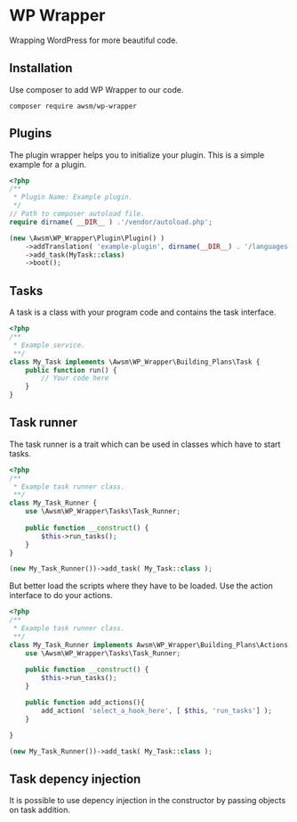 # WP Wrapper

Wrapping WordPress for more beautiful code.

## Installation

Use composer to add WP Wrapper to our code.
```shell script
composer require awsm/wp-wrapper
```

## Plugins

The plugin wrapper helps you to initialize your plugin. This is a simple example for a plugin.

```php
<?php
/**
 * Plugin Name: Example plugin.
 */
// Path to composer autoload file.
require dirname( __DIR__ ) .'/vendor/autoload.php'; 

(new \Awsm\WP_Wrapper\Plugin\Plugin() )
    ->addTranslation( 'example-plugin', dirname(__DIR__) . '/languages' )
    ->add_task(MyTask::class)
    ->boot();
```

## Tasks

A task is a class with your program code and contains the task interface. 

```php
<?php
/**
 * Example service.
 **/
class My_Task implements \Awsm\WP_Wrapper\Building_Plans\Task {
    public function run() {
        // Your code here
    }
}
```

## Task runner

The task runner is a trait which can be used in classes which have to start tasks.

```php
<?php
/**
 * Example task runner class.
 **/
class My_Task_Runner {
    use \Awsm\WP_Wrapper\Tasks\Task_Runner;
    
    public function __construct() {
        $this->run_tasks();
    }
}

(new My_Task_Runner())->add_task( My_Task::class );
```

But better load the scripts where they have to be loaded. Use the action interface to do your actions.

```php
<?php
/**
 * Example task runner class.
 **/
class My_Task_Runner implements Awsm\WP_Wrapper\Building_Plans\Actions {
    use \Awsm\WP_Wrapper\Tasks\Task_Runner;
    
    public function __construct() {
        $this->run_tasks();
    }

    public function add_actions(){
        add_action( 'select_a_hook_here', [ $this, 'run_tasks'] );
    }

}

(new My_Task_Runner())->add_task( My_Task::class );
```


## Task depency injection

It is possible to use depency injection in the constructor by passing objects on task addition.

